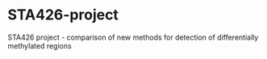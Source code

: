 # STA426-project
STA426 project - comparison of new methods for detection of differentially methylated regions
